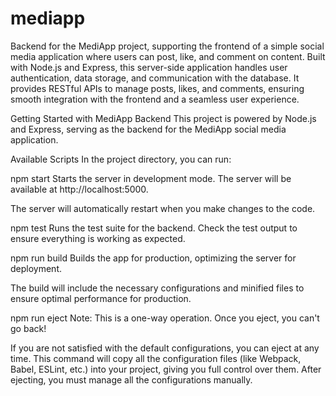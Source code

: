 # mediapp

Backend for the MediApp project, supporting the frontend of a simple social media application where users can post, like, and comment on content. Built with Node.js and Express, this server-side application handles user authentication, data storage, and communication with the database. It provides RESTful APIs to manage posts, likes, and comments, ensuring smooth integration with the frontend and a seamless user experience.

Getting Started with MediApp Backend
This project is powered by Node.js and Express, serving as the backend for the MediApp social media application.

Available Scripts
In the project directory, you can run:

npm start
Starts the server in development mode.
The server will be available at http://localhost:5000.

The server will automatically restart when you make changes to the code.

npm test
Runs the test suite for the backend.
Check the test output to ensure everything is working as expected.

npm run build
Builds the app for production, optimizing the server for deployment.

The build will include the necessary configurations and minified files to ensure optimal performance for production.

npm run eject
Note: This is a one-way operation. Once you eject, you can't go back!

If you are not satisfied with the default configurations, you can eject at any time. This command will copy all the configuration files (like Webpack, Babel, ESLint, etc.) into your project, giving you full control over them. After ejecting, you must manage all the configurations manually.

